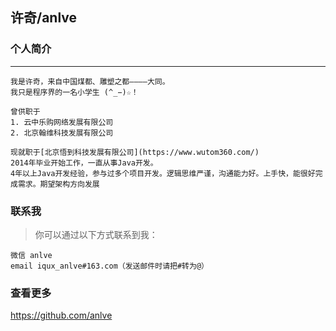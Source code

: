 ## 许奇/anlve

### 个人简介

---

    我是许奇，来自中国煤都、雕塑之都————大同。
    我只是程序界的一名小学生 (^_−)☆！

```
曾供职于
1. 云中乐购网络发展有限公司
2. 北京翰维科技发展有限公司
```
    
    现就职于[北京悟到科技发展有限公司](https://www.wutom360.com/)
    2014年毕业开始工作，一直从事Java开发。
    4年以上Java开发经验，参与过多个项目开发。逻辑思维严谨，沟通能力好。上手快，能很好完成需求。期望架构方向发展

### 联系我

> 你可以通过以下方式联系到我：

    微信 anlve
    email iqux_anlve#163.com（发送邮件时请把#转为@）
### 查看更多
https://github.com/anlve
